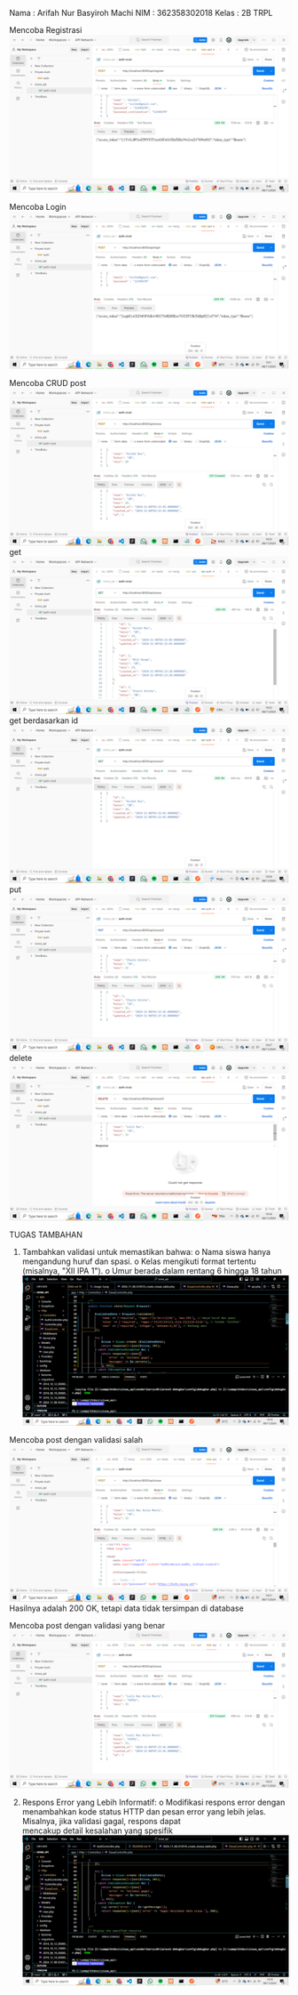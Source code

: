 Nama : Arifah Nur Basyiroh Machi
NIM : 362358302018
Kelas : 2B TRPL

Mencoba Registrasi
![alt text](image.png)

Mencoba Login
![alt text](image-1.png)

Mencoba CRUD
post
![alt text](image-2.png)
get
![alt text](image-3.png)
get berdasarkan id
![alt text](image-4.png)
put
![alt text](image-5.png)
delete
![alt text](image-6.png)

TUGAS TAMBAHAN
1. Tambahkan	validasi	untuk	memastikan	bahwa:
o Nama	siswa	hanya	mengandung	huruf	dan	spasi.
o Kelas	mengikuti	format	tertentu	(misalnya,	"XII	IPA	1").
o Umur	berada	dalam	rentang	6	hingga	18	tahun
![alt text](image-8.png)

Mencoba post dengan validasi salah
![alt text](image-7.png) 
Hasilnya adalah 200 OK, tetapi data tidak tersimpan di database 

Mencoba post dengan validasi yang benar
![alt text](image-9.png)

2. Respons	Error	yang	Lebih	Informatif:
o Modifikasi	respons	error	dengan	menambahkan	kode	status	HTTP	dan	
pesan	error	yang	lebih	jelas.	Misalnya,	jika	validasi	gagal,	respons	dapat	
mencakup	detail	kesalahan	yang	spesifik
![alt text](image-10.png)
